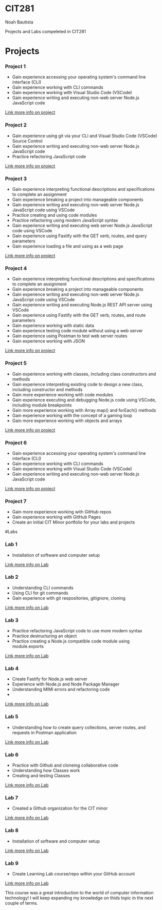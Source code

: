 # CIT281
Noah Bautista

Projects and Labs compeleted in CIT281

# Projects

### Project 1
- Gain experience accessing your operating system's command line interface (CLI)
- Gain experience working with CLI commands
- Gain experience working with Visual Studio Code (VSCode)
- Gain experience writing and executing non-web server Node.js JavaScript code

[Link more info on project](https://noahbtsta.github.io/CIT281_p1/)

### Project 2
- Gain experience using git via your CLI and Visual Studio Code (VSCode) Source Control
- Gain experience writing and executing non-web server Node.js JavaScript code
- Practice refactoring JavaScript code

[Link more info on project](https://noahbtsta.github.io/CIT281_p2/)

### Project 3
- Gain experience interpreting functional descriptions and specifications to complete an assignment
- Gain experience breaking a project into manageable components
- Gain experience writing and executing non-web server Node.js JavaScript code using VSCode
- Practice creating and using code modules
- Practice refactoring using modern JavaScript syntax
- Gain experience writing and executing web server Node.js JavaScript code using VSCode
- Gain experience using Fastify with the GET verb, routes, and query parameters
- Gain experience loading a file and using as a web page

[Link more info on project](https://noahbtsta.github.io/CIT281_p3/)

### Project 4
- Gain experience interpreting functional descriptions and specifications to complete an assignment
- Gain experience breaking a project into manageable components
- Gain experience writing and executing non-web server Node.js JavaScript code using VSCode
- Gain experience writing and executing Node.js REST API server using VSCode
- Gain experience using Fastify with the GET verb, routes, and route parameters
- Gain experience working with static data
- Gain experience testing code module without using a web server
- Gain experience using Postman to test web server routes
- Gain experience working with JSON

[Link more info on project](https://noahbtsta.github.io/CIT281_p4/)

### Project 5
- Gain experience working with classes, including class constructors and methods
- Gain experience interpreting existing code to design a new class, including constructor and methods
- Gain more experience working with code modules
- Gain experience executing and debugging Node.js code using VSCode, including module breakpoints
- Gain more experience working with Array map() and forEach() methods
- Gain experience working with the concept of a gaming loop
- Gain more experience working with objects and arrays

[Link more info on project]([url](https://noahbtsta.github.io/CIT281_p5/))

### Project 6
- Gain experience accessing your operating system's command line interface (CLI)
- Gain experience working with CLI commands
- Gain experience working with Visual Studio Code (VSCode)
- Gain experience writing and executing non-web server Node.js JavaScript code

[Link more info on project](https://noahbtsta.github.io/CIT281_p6/)

### Project 7
- Gain more experience working with GitHub repos
- Gain experience working with GitHub Pages
- Create an initial CIT Minor portfolio for your labs and projects


#Labs

### Lab 1
- Installation of software and computer setup

[Link more info on Lab](https://noahbtsta.github.io/CIT281_L1/)

### Lab 2
- Understanding CLI commands 
- Using CLI for git commands
- Gain experience with git respositories, gitignore, cloning 

[Link more info on Lab](https://noahbtsta.github.io/CIT281_L2/)

### Lab 3
- Practice refactoring JavaScript code to use more modern syntax
- Practice destructuring an object
- Practice creating a Node.js compatible code module using module.exports

[Link more info on Lab](https://noahbtsta.github.io/CIT281_L3/)


### Lab 4
- Create Fastify for Node.js web server
- Experience with Node.js and Node Package Manager
- Understanding MIMI errors and refactoring code
- 
[Link more info on Lab](https://noahbtsta.github.io/CIT281_L4/)

### Lab 5
- Understanding how to create query collections, server routes, and requests in Postman application

[Link more info on Lab](https://noahbtsta.github.io/CIT281_L5/)


### Lab 6
- Practice with Github and cloneing collaborative code
- Understanding how Classes work 
- Creating and testing Classes

[Link more info on Lab](https://noahbtsta.github.io/CIT281_L6/)


### Lab 7
- Created a Github organization for the CIT minor

[Link more info on Lab](https://noahbtsta.github.io/CIT281_L7/)


### Lab 8
- Installation of software and computer setup

[Link more info on Lab](https://noahbtsta.github.io/CIT281_L8/)


### Lab 9
- Create Learning Lab course/repo within your GitHub account

[Link more info on Lab](https://noahbtsta.github.io/CIT281_L9/)


This course was a great introduction to the world of computer information technology! I will keep expanding my knowledge on thids topic in the next couple of terms.



